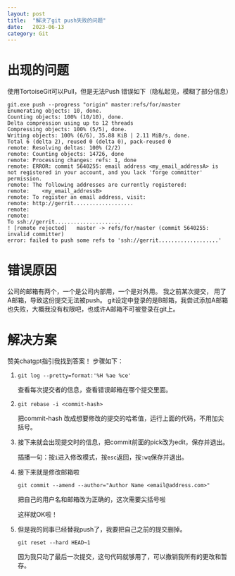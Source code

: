 ```yaml
---
layout: post
title:  "解决了git push失败的问题"
date:   2023-06-13
category: Git
---
```

# 出现的问题
使用TortoiseGit可以Pull，但是无法Push
错误如下（隐私起见，模糊了部分信息）
```
git.exe push --progress "origin" master:refs/for/master
Enumerating objects: 10, done.
Counting objects: 100% (10/10), done.
Delta compression using up to 12 threads
Compressing objects: 100% (5/5), done.
Writing objects: 100% (6/6), 35.88 KiB | 2.11 MiB/s, done.
Total 6 (delta 2), reused 0 (delta 0), pack-reused 0
remote: Resolving deltas: 100% (2/2)
remote: Counting objects: 14726, done
remote: Processing changes: refs: 1, done
remote: ERROR: commit 5640255: email address <my_email_addressA> is not registered in your account, and you lack 'forge committer' permission.
remote: The following addresses are currently registered:
remote:    <my_email_addressB>
remote: To register an email address, visit:
remote: http://gerrit...................
remote:
remote:
To ssh://gerrit.....................
! [remote rejected]   master -> refs/for/master (commit 5640255: invalid committer)
error: failed to push some refs to 'ssh://gerrit...................'
```

# 错误原因
公司的邮箱有两个，一个是公司内部用，一个是对外用。
我之前某次提交， 用了A邮箱，导致这份提交无法被push。
git设定中登录的是B邮箱，我尝试添加A邮箱也失败，大概我没有权限吧，也或许A邮箱不可被登录在git上。

# 解决方案
赞美chatgpt指引我找到答案！
步骤如下：
1. `git log --pretty=format:'%H %ae %ce'`

     查看每次提交者的信息，查看错误邮箱在哪个提交里面。

2. `git rebase -i <commit-hash>`

     把commit-hash 改成想要修改的提交的哈希值，运行上面的代码，不用加尖括号。

3. 接下来就会出现提交时的信息，把commit前面的pick改为edit，保存并退出。

   插播一句：按`i`进入修改模式，按`esc`返回，按`:wq`保存并退出。

4. 接下来就是修改邮箱啦

   `git commit --amend --author="Author Name <email@address.com>"`

   把自己的用户名和邮箱改为正确的，这次需要尖括号啦

   这样就OK啦！

5. 但是我的同事已经替我push了，我要把自己之前的提交删掉。

   `git reset --hard HEAD~1`

   因为我只动了最后一次提交，这句代码就够用了，可以撤销我所有的更改和暂存。

  





